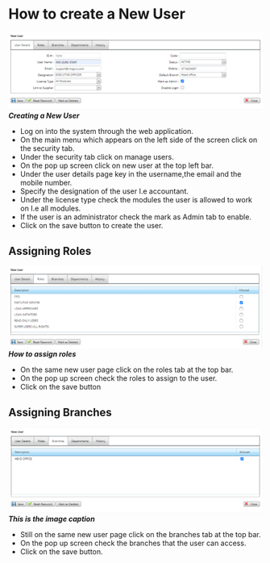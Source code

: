 # How to create a New User #
![How to create a new user on the mfiexpert system](./images/New_User.png "New User")
***Creating a New User***

- Log on into the system through the web application.
- On the main menu which appears on the left side of the screen click on the security tab.
- Under the security tab click on manage users.
- On the pop up screen click on new user at the top left bar.
- Under the user details page key in the username,the email and the mobile number.
- Specify the designation of the user I.e accountant.
- Under the license type check the modules the user is allowed to work on I.e all modules.
- If the user is an administrator check the mark as Admin tab to enable.
- Click on the save button to create the user.

 ## Assigning Roles ##
 ![How to assign User Roles on mfiexpert system](./images/Assigning_Roles.png "Assigning Roles")
***How to assign roles***

- On the same new user page click on the roles tab at the top bar.
- On the pop up screen check the roles to assign to the user.
- Click on the save button
 ## Assigning Branches ##
 ![How to assign branches to a new user](./images/Assigning_Branches_to_a_new_user.png "This is the hover text")
***This is the image caption***

 - Still on the same new user page click on the branches tab at the top bar.
- On the pop up screen check the branches that the user can access.
- Click on the save button.

